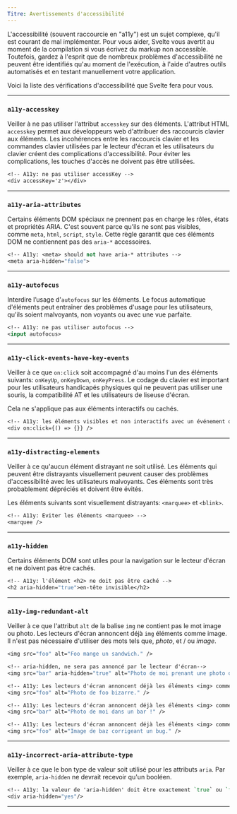```yaml
---
Titre: Avertissements d'accessibilité
---
```


L'accessibilité (souvent raccourcie en "a11y") est un sujet complexe, qu'il est courant de mal implémenter. Pour vous aider, Svelte vous avertit au moment de la compilation si vous écrivez du markup non accessible. Toutefois, gardez à l'esprit que de nombreux problèmes d'accessibilité ne peuvent être identifiés qu'au moment de l'exécution, à l'aide d'autres outils automatisés et en testant manuellement votre application.

Voici la liste des vérifications d'accessibilité que Svelte fera pour vous.

---

### `a11y-accesskey`

Veiller à ne pas utiliser l'attribut `accesskey` sur des éléments. L'attribut HTML `accesskey` permet aux développeurs web d'attribuer des raccourcis clavier aux éléments. Les incohérences entre les raccourcis clavier et les commandes clavier utilisées par le lecteur d'écran et les utilisateurs du clavier créent des complications d'accessibilité. Pour éviter les complications, les touches d'accès ne doivent pas être utilisées.

```sv
<!-- A11y: ne pas utiliser accessKey -->
<div accessKey='z'></div>
```

---

### `a11y-aria-attributes`

Certains éléments DOM spéciaux ne prennent pas en charge les rôles, états et propriétés ARIA. C'est souvent parce qu'ils ne sont pas visibles, comme `meta`, `html`, `script`, `style`. Cette règle garantit que ces éléments DOM ne contiennent pas des `aria-*` accessoires.

```sv
<!-- A11y: <meta> should not have aria-* attributes -->
<meta aria-hidden="false">
```

---

### `a11y-autofocus`

Interdire l’usage d'`autofocus` sur les éléments. Le focus automatique d'éléments peut entraîner des problèmes d'usage pour les utilisateurs, qu'ils soient malvoyants, non voyants ou avec une vue parfaite.

```sv
<!-- A11y: ne pas utiliser autofocus -->
<input autofocus>
```

---

### `a11y-click-events-have-key-events`

Veiller à ce que `on:click` soit accompagné d'au moins l'un des éléments suivants: `onKeyUp`, `onKeyDown`, `onKeyPress`. Le codage du clavier est important pour les utilisateurs handicapés physiques qui ne peuvent pas utiliser une souris, la compatibilité AT et les utilisateurs de liseuse d'écran.

Cela ne s'applique pas aux éléments interactifs ou cachés.

```sv
<!-- A11y: les éléments visibles et non interactifs avec un événement on:click doivent être accompagnés d'un événement on:keydown, on:keyup ou on:keypress. -->
<div on:click={() => {}} />
```

---

### `a11y-distracting-elements`

Veiller à ce qu'aucun élément distrayant ne soit utilisé. Les éléments qui peuvent être distrayants visuellement peuvent causer des problèmes d'accessibilité avec les utilisateurs malvoyants. Ces éléments sont très probablement dépréciés et doivent être évités.

Les éléments suivants sont visuellement distrayants: `<marquee>` et `<blink>`.

```sv
<!-- A11y: Eviter les éléments <marquee> -->
<marquee />
```

---

### `a11y-hidden`

Certains éléments DOM sont utiles pour la navigation sur le lecteur d'écran et ne doivent pas être cachés.

```sv
<!-- A11y: l'élément <h2> ne doit pas être caché -->
<h2 aria-hidden="true">en-tête invisible</h2>
```

---

### `a11y-img-redundant-alt`

Veiller à ce que l'attribut `alt` de la balise `img` ne contient pas le mot image ou photo. Les lecteurs d'écran annoncent déjà `img` éléments comme image. Il n'est pas nécessaire d'utiliser des mots tels que, *photo*, et / ou *image*.

```sv
<img src="foo" alt="Foo mange un sandwich." />

<!-- aria-hidden, ne sera pas annoncé par le lecteur d'écran-->
<img src="bar" aria-hidden="true" alt="Photo de moi prenant une photo d'une image" />

<!-- A11y: Les lecteurs d'écran annoncent déjà les éléments <img> comme une image. -->
<img src="foo" alt="Photo de foo bizarre." />

<!-- A11y: Les lecteurs d'écran annoncent déjà les éléments <img> comme une image. -->
<img src="bar" alt="Photo de moi dans un bar !" />

<!-- A11y: Les lecteurs d'écran annoncent déjà les éléments <img> comme une image. -->
<img src="foo" alt="Image de baz corrigeant un bug." />
```

---

### `a11y-incorrect-aria-attribute-type`

Veiller à ce que le bon type de valeur soit utilisé pour les attributs `aria`. Par exemple, `aria-hidden` ne devrait recevoir qu'un booléen.

```sv
<!-- A11y: la valeur de 'aria-hidden' doit être exactement `true` ou `false` -->
<div aria-hidden="yes"/>
```

---
